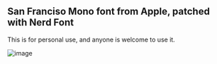 ## San Franciso Mono font from Apple, patched with Nerd Font
This is for personal use, and anyone is welcome to use it.

![image](https://github.com/CosmicSyntax/SFMono-Nerd-Font/assets/14236737/be694b3d-3b60-42f6-ac6e-eb45b74cf631)
